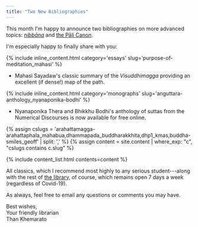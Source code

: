 ```yaml
---
title: "Two New Bibliographies"
---
```


This month I'm happy to announce two bibliographies on more advanced topics: [*nibbāna*](/tags/nibbana) and [the Pāli Canon](/tags/pali-canon).

I'm especially happy to finally share with you:

{% include inline_content.html category='essays' slug='purpose-of-meditation_mahasi' %}
- Mahasi Sayadaw's classic summary of the *Visuddhimagga* providing an excellent (if dense!) map of the path.

{% include inline_content.html category='monographs' slug='anguttara-anthology_nyanaponika-bodhi' %}
- Nyanaponika Thera and Bhikkhu Bodhi's anthology of suttas from the Numerical Discourses is now available for free online.

{% assign cslugs = 'arahattamagga-arahattaphala_mahabua,dhammapada_buddharakkhita,dhp1_kmas,buddha-smiles_geoff' | split: ',' %}
{% assign content = site.content | where_exp: "c", "cslugs contains c.slug" %}
<div class="narrow">{% include content_list.html contents=content %}</div>

All classics, which I recommend most highly to any serious student---along with the rest of [the library](/library), of course, which remains open 7 days a week (regardless of Covid-19).

As always, feel free to email any questions or comments you may have.

Best wishes,  
Your friendly librarian  
Than Khemarato

